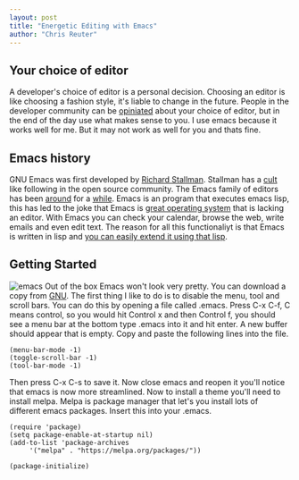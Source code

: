 ```yaml
---
layout: post
title: "Energetic Editing with Emacs"
author: "Chris Reuter"
---
```




## Your choice of editor

A developer's choice of editor is a personal decision. Choosing an editor is like choosing a fashion style, it's liable to change in the future. People in the developer community can be [opiniated](https://en.wikipedia.org/wiki/Editor_war) about your choice of editor, but in the end of the day use what makes sense to you. I use emacs because it works well for me. But it may not work as well for you and thats fine.


## Emacs history

GNU Emacs was first developed by [Richard Stallman](https://stallman.org/). Stallman has a [cult](https://www.youtube.com/watch?v=qIF5xnkcncI) like following in the open source community. The Emacs family of editors has been [around](https://www.jwz.org/doc/emacs-timeline.html) for a [while](https://www.emacswiki.org/emacs/EmacsHistory). Emacs is an program that executes emacs lisp, this has led to the joke that Emacs is [great operating system](http://wiki.c2.com/?EmacsAsOperatingSystem) that is lacking an editor. With Emacs you can check your calendar, browse the web, write emails and even edit text. The reason for all this functionaliyt is that Emacs is written in lisp and [you can easily extend it using that lisp](https://www.gnu.org/software/emacs/manual/html_mono/eintr.html). 

## Getting Started

![emacs](latincsclub.com/assets/editors/emacs0.png)
Out of the box Emacs won't look very pretty.  You can download a copy from [GNU](https://www.gnu.org/software/emacs/). The first thing I like to do is to disable the menu, tool and scroll bars. You can do this by opening a file called .emacs. Press C-x C-f, C means control, so you would hit Control x and then Control f, you should see a menu bar at the bottom type .emacs into it and hit enter. A new buffer should appear that is empty. Copy and paste the following lines into the file.

    (menu-bar-mode -1) 
    (toggle-scroll-bar -1) 
    (tool-bar-mode -1) 

Then press C-x C-s to save it. Now close emacs and reopen it you'll notice that emacs is now more streamlined. Now to install a theme you'll need to install melpa. Melpa is package manager that let's you install lots of different emacs packages. Insert this into your .emacs. 

    (require 'package)
    (setq package-enable-at-startup nil)
    (add-to-list 'package-archives
	     '("melpa" . "https://melpa.org/packages/"))

    (package-initialize)



